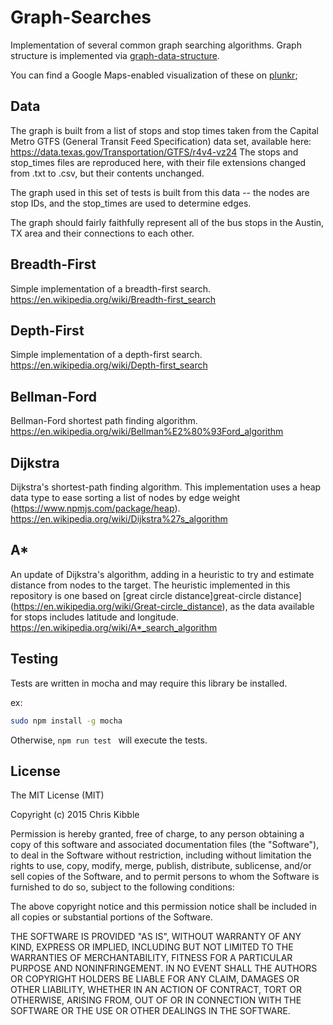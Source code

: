 # Graph-Searches
Implementation of several common graph searching algorithms.  Graph structure is implemented via [graph-data-structure](https://www.npmjs.com/package/graph-data-structure).

You can find a Google Maps-enabled visualization of these on [plunkr](http://run.plnkr.co/J5dMeNgjYKgdhWej/);

## Data
The graph is built from a list of stops and stop times taken from the Capital Metro GTFS (General Transit Feed Specification) data set, available here:
https://data.texas.gov/Transportation/GTFS/r4v4-vz24
The stops and stop_times files are reproduced here, with their file extensions changed from .txt to .csv, but their contents unchanged.

The graph used in this set of tests is built from this data -- the nodes are stop IDs, and the stop_times are used to determine edges.

The graph should fairly faithfully represent all of the bus stops in the Austin, TX area and their connections to each other.


## Breadth-First
Simple implementation of a breadth-first search.
https://en.wikipedia.org/wiki/Breadth-first_search

## Depth-First
Simple implementation of a depth-first search.
https://en.wikipedia.org/wiki/Depth-first_search

## Bellman-Ford
Bellman-Ford shortest path finding algorithm.
https://en.wikipedia.org/wiki/Bellman%E2%80%93Ford_algorithm

## Dijkstra
Dijkstra's shortest-path finding algorithm.  This implementation uses a heap data type to ease sorting a list of nodes by edge weight (https://www.npmjs.com/package/heap).
https://en.wikipedia.org/wiki/Dijkstra%27s_algorithm

## A*
An update of Dijkstra's algorithm, adding in a heuristic to try and estimate distance from nodes to the target.  The heuristic implemented in this repository is one based on [great circle distance]great-circle distance](https://en.wikipedia.org/wiki/Great-circle_distance), as the data available for stops includes latitude and longitude.
https://en.wikipedia.org/wiki/A*_search_algorithm

## Testing
Tests are written in mocha and may require this library be installed.

ex:

```sh
sudo npm install -g mocha
```

Otherwise, ```npm run test ``` will execute the tests.

## License
 
The MIT License (MIT)

Copyright (c) 2015 Chris Kibble

Permission is hereby granted, free of charge, to any person obtaining a copy of this software and associated documentation files (the "Software"), to deal in the Software without restriction, including without limitation the rights to use, copy, modify, merge, publish, distribute, sublicense, and/or sell copies of the Software, and to permit persons to whom the Software is furnished to do so, subject to the following conditions:

The above copyright notice and this permission notice shall be included in all copies or substantial portions of the Software.

THE SOFTWARE IS PROVIDED "AS IS", WITHOUT WARRANTY OF ANY KIND, EXPRESS OR IMPLIED, INCLUDING BUT NOT LIMITED TO THE WARRANTIES OF MERCHANTABILITY, FITNESS FOR A PARTICULAR PURPOSE AND NONINFRINGEMENT. IN NO EVENT SHALL THE AUTHORS OR COPYRIGHT HOLDERS BE LIABLE FOR ANY CLAIM, DAMAGES OR OTHER LIABILITY, WHETHER IN AN ACTION OF CONTRACT, TORT OR OTHERWISE, ARISING FROM, OUT OF OR IN CONNECTION WITH THE SOFTWARE OR THE USE OR OTHER DEALINGS IN THE SOFTWARE.
